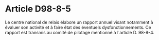 # Article D98-8-5

Le centre national de relais élabore un rapport annuel visant notamment à évaluer son activité et à faire état des éventuels dysfonctionnements. Ce rapport est transmis au comité de pilotage mentionné à l'article D. 98-8-4.